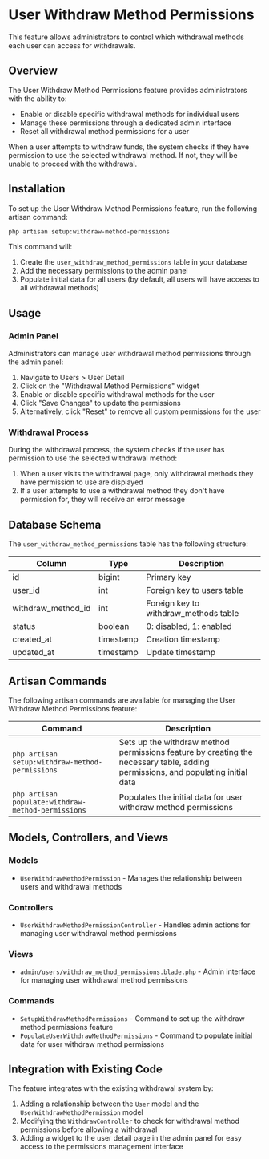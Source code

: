 # User Withdraw Method Permissions

This feature allows administrators to control which withdrawal methods each user can access for withdrawals.

## Overview

The User Withdraw Method Permissions feature provides administrators with the ability to:

- Enable or disable specific withdrawal methods for individual users
- Manage these permissions through a dedicated admin interface
- Reset all withdrawal method permissions for a user

When a user attempts to withdraw funds, the system checks if they have permission to use the selected withdrawal method. If not, they will be unable to proceed with the withdrawal.

## Installation

To set up the User Withdraw Method Permissions feature, run the following artisan command:

```bash
php artisan setup:withdraw-method-permissions
```

This command will:
1. Create the `user_withdraw_method_permissions` table in your database
2. Add the necessary permissions to the admin panel
3. Populate initial data for all users (by default, all users will have access to all withdrawal methods)

## Usage

### Admin Panel

Administrators can manage user withdrawal method permissions through the admin panel:

1. Navigate to Users > User Detail
2. Click on the "Withdrawal Method Permissions" widget
3. Enable or disable specific withdrawal methods for the user
4. Click "Save Changes" to update the permissions
5. Alternatively, click "Reset" to remove all custom permissions for the user

### Withdrawal Process

During the withdrawal process, the system checks if the user has permission to use the selected withdrawal method:

1. When a user visits the withdrawal page, only withdrawal methods they have permission to use are displayed
2. If a user attempts to use a withdrawal method they don't have permission for, they will receive an error message

## Database Schema

The `user_withdraw_method_permissions` table has the following structure:

| Column | Type | Description |
|--------|------|-------------|
| id | bigint | Primary key |
| user_id | int | Foreign key to users table |
| withdraw_method_id | int | Foreign key to withdraw_methods table |
| status | boolean | 0: disabled, 1: enabled |
| created_at | timestamp | Creation timestamp |
| updated_at | timestamp | Update timestamp |

## Artisan Commands

The following artisan commands are available for managing the User Withdraw Method Permissions feature:

| Command | Description |
|---------|-------------|
| `php artisan setup:withdraw-method-permissions` | Sets up the withdraw method permissions feature by creating the necessary table, adding permissions, and populating initial data |
| `php artisan populate:withdraw-method-permissions` | Populates the initial data for user withdraw method permissions |

## Models, Controllers, and Views

### Models

- `UserWithdrawMethodPermission` - Manages the relationship between users and withdrawal methods

### Controllers

- `UserWithdrawMethodPermissionController` - Handles admin actions for managing user withdrawal method permissions

### Views

- `admin/users/withdraw_method_permissions.blade.php` - Admin interface for managing user withdrawal method permissions

### Commands

- `SetupWithdrawMethodPermissions` - Command to set up the withdraw method permissions feature
- `PopulateUserWithdrawMethodPermissions` - Command to populate initial data for user withdraw method permissions

## Integration with Existing Code

The feature integrates with the existing withdrawal system by:

1. Adding a relationship between the `User` model and the `UserWithdrawMethodPermission` model
2. Modifying the `WithdrawController` to check for withdrawal method permissions before allowing a withdrawal
3. Adding a widget to the user detail page in the admin panel for easy access to the permissions management interface